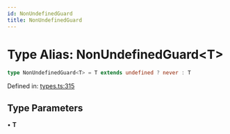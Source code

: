 ```yaml
---
id: NonUndefinedGuard
title: NonUndefinedGuard
---
```


<!-- DO NOT EDIT: this page is autogenerated from the type comments -->

# Type Alias: NonUndefinedGuard\<T\>

```ts
type NonUndefinedGuard<T> = T extends undefined ? never : T
```

Defined in: [types.ts:315](https://github.com/TanStack/query/blob/main/packages/angular-query-experimental/src/types.ts#L315)

## Type Parameters

• **T**
